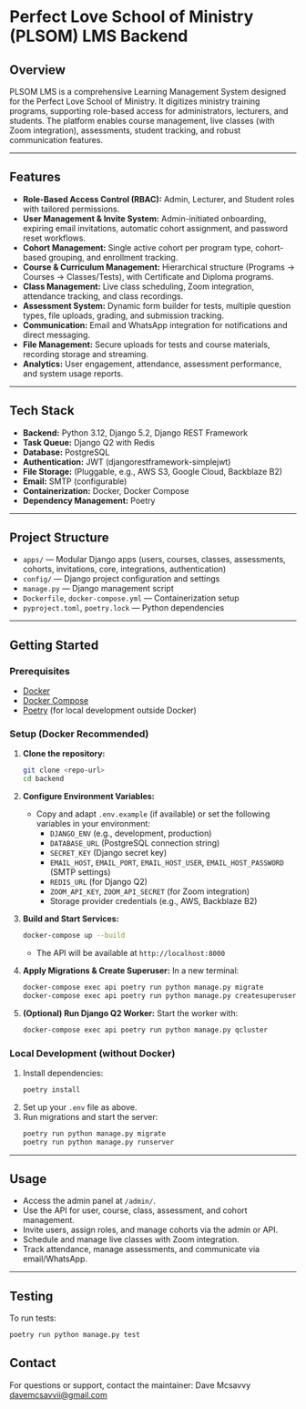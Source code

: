 # Perfect Love School of Ministry (PLSOM) LMS Backend

## Overview

PLSOM LMS is a comprehensive Learning Management System designed for the Perfect Love School of Ministry. It digitizes ministry training programs, supporting role-based access for administrators, lecturers, and students. The platform enables course management, live classes (with Zoom integration), assessments, student tracking, and robust communication features.

---

## Features

- **Role-Based Access Control (RBAC):** Admin, Lecturer, and Student roles with tailored permissions.
- **User Management & Invite System:** Admin-initiated onboarding, expiring email invitations, automatic cohort assignment, and password reset workflows.
- **Cohort Management:** Single active cohort per program type, cohort-based grouping, and enrollment tracking.
- **Course & Curriculum Management:** Hierarchical structure (Programs → Courses → Classes/Tests), with Certificate and Diploma programs.
- **Class Management:** Live class scheduling, Zoom integration, attendance tracking, and class recordings.
- **Assessment System:** Dynamic form builder for tests, multiple question types, file uploads, grading, and submission tracking.
- **Communication:** Email and WhatsApp integration for notifications and direct messaging.
- **File Management:** Secure uploads for tests and course materials, recording storage and streaming.
- **Analytics:** User engagement, attendance, assessment performance, and system usage reports.

---

## Tech Stack

- **Backend:** Python 3.12, Django 5.2, Django REST Framework
- **Task Queue:** Django Q2 with Redis
- **Database:** PostgreSQL
- **Authentication:** JWT (djangorestframework-simplejwt)
- **File Storage:** (Pluggable, e.g., AWS S3, Google Cloud, Backblaze B2)
- **Email:** SMTP (configurable)
- **Containerization:** Docker, Docker Compose
- **Dependency Management:** Poetry

---

## Project Structure

- `apps/` — Modular Django apps (users, courses, classes, assessments, cohorts, invitations, core, integrations, authentication)
- `config/` — Django project configuration and settings
- `manage.py` — Django management script
- `Dockerfile`, `docker-compose.yml` — Containerization setup
- `pyproject.toml`, `poetry.lock` — Python dependencies

---

## Getting Started

### Prerequisites
- [Docker](https://www.docker.com/get-started)
- [Docker Compose](https://docs.docker.com/compose/)
- [Poetry](https://python-poetry.org/) (for local development outside Docker)

### Setup (Docker Recommended)

1. **Clone the repository:**
   ```bash
   git clone <repo-url>
   cd backend
   ```

2. **Configure Environment Variables:**
   - Copy and adapt `.env.example` (if available) or set the following variables in your environment:
     - `DJANGO_ENV` (e.g., development, production)
     - `DATABASE_URL` (PostgreSQL connection string)
     - `SECRET_KEY` (Django secret key)
     - `EMAIL_HOST`, `EMAIL_PORT`, `EMAIL_HOST_USER`, `EMAIL_HOST_PASSWORD` (SMTP settings)
     - `REDIS_URL` (for Django Q2)
     - `ZOOM_API_KEY`, `ZOOM_API_SECRET` (for Zoom integration)
     - Storage provider credentials (e.g., AWS, Backblaze B2)

3. **Build and Start Services:**
   ```bash
   docker-compose up --build
   ```
   - The API will be available at `http://localhost:8000`

4. **Apply Migrations & Create Superuser:**
   In a new terminal:
   ```bash
   docker-compose exec api poetry run python manage.py migrate
   docker-compose exec api poetry run python manage.py createsuperuser
   ```

5. **(Optional) Run Django Q2 Worker:**
   Start the worker with:
   ```bash
   docker-compose exec api poetry run python manage.py qcluster
   ```

### Local Development (without Docker)

1. Install dependencies:
   ```bash
   poetry install
   ```
2. Set up your `.env` file as above.
3. Run migrations and start the server:
   ```bash
   poetry run python manage.py migrate
   poetry run python manage.py runserver
   ```

---

## Usage

- Access the admin panel at `/admin/`.
- Use the API for user, course, class, assessment, and cohort management.
- Invite users, assign roles, and manage cohorts via the admin or API.
- Schedule and manage live classes with Zoom integration.
- Track attendance, manage assessments, and communicate via email/WhatsApp.

---

## Testing

To run tests:
```bash
poetry run python manage.py test
```

## Contact

For questions or support, contact the maintainer: Dave Mcsavvy <davemcsavvii@gmail.com> 